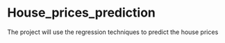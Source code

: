 # House_prices_prediction
The project will use the regression techniques to  predict the house prices

